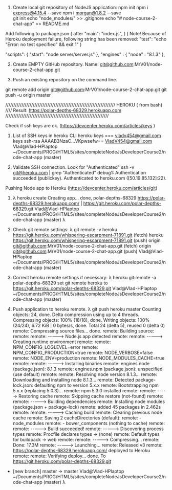
1. Create local git repository of NodeJS application:
npm init
npm i express@4.15.4 --save
npm  i  morgan@1.8.2 --save  
git init
echo "node_modules/" >> .gitignore
echo "# node-course-2-chat-app" >> README.md

Add following to package.json ( after  "main": "index.js", )
( Note! Because of Heroku deployment failure, following string has been removed:   "test": "echo \"Error: no test specified\" && exit 1"  )

"scripts": {
  "start": "node server/server.js"
},
"engines" : {
  "node" : "8.1.3"
},

2. Create EMPTY GitHub repository. Name: git@github.com:MrV01/node-course-2-chat-app.git

3. Push an existing repository on the command line.

git remote add origin git@github.com:MrV01/node-course-2-chat-app.git
git push -u origin master

//////////////////////////////////////////////////////////////////// HEROKU ( from bash)
//// Result: https://polar-depths-68329.herokuapp.com
////////////////////////////////////////////////////////////////

Check if  ssh keys are ok. (https://devcenter.heroku.com/articles/keys )

1. List of SSH keys in heroku CLI
heroku keys
=== vladv454@gmail.com keys
ssh-rsa AAAAB3NzaC...VKpwsefw== VladV454@gmail.com
Vlad@Vlad-HPlaptop ~/Documents/PROG/HTML5/sites/completeNodeJsDeveloperCourse2/node-chat-app (master)

2. Validate SSH connection. Look for "Authenticated"
ssh -v git@heroku.com | grep "Authenticated"
debug1: Authentication succeeded (publickey).
Authenticated to heroku.com ([50.19.85.132]:22).


Pushing Node app to Heroku (https://devcenter.heroku.com/articles/git)

1. λ heroku create
Creating app... done, polar-depths-68329
https://polar-depths-68329.herokuapp.com/ | https://git.heroku.com/polar-depths-68329.git
Vlad@Vlad-HPlaptop ~/Documents/PROG/HTML5/sites/completeNodeJsDeveloperCourse2/node-chat-app (master)
λ

2. Check git remote settings:
λ git remote -v
heroku  https://git.heroku.com/whispering-escarpment-71891.git (fetch)
heroku  https://git.heroku.com/whispering-escarpment-71891.git (push)
origin  git@github.com:MrV01/node-course-2-chat-app.git (fetch)
origin  git@github.com:MrV01/node-course-2-chat-app.git (push)
Vlad@Vlad-HPlaptop ~/Documents/PROG/HTML5/sites/completeNodeJsDeveloperCourse2/node-chat-app (master)

3. Correct  heroku remote  settings if necessary:
λ heroku git:remote -a polar-depths-68329
set git remote heroku to https://git.heroku.com/polar-depths-68329.git
Vlad@Vlad-HPlaptop ~/Documents/PROG/HTML5/sites/completeNodeJsDeveloperCourse2/node-chat-app (master)

4. Push application to heroku remote.
λ  git push heroku master
Counting objects: 24, done.
Delta compression using up to 4 threads.
Compressing objects: 100% (18/18), done.
Writing objects: 100% (24/24), 6.72 KiB | 0 bytes/s, done.
Total 24 (delta 5), reused 0 (delta 0)
remote: Compressing source files... done.
remote: Building source:
remote:
remote: -----> Node.js app detected
remote:
remote: -----> Creating runtime environment
remote:
remote:        NPM_CONFIG_LOGLEVEL=error
remote:        NPM_CONFIG_PRODUCTION=true
remote:        NODE_VERBOSE=false
remote:        NODE_ENV=production
remote:        NODE_MODULES_CACHE=true
remote:
remote: -----> Installing binaries
remote:        engines.node (package.json):  8.1.3
remote:        engines.npm (package.json):   unspecified (use default)
remote:
remote:        Resolving node version 8.1.3...
remote:        Downloading and installing node 8.1.3...
remote:        Detected package-lock.json: defaulting npm to version 5.x.x
remote:        Bootstrapping npm 5.x.x (replacing 5.0.3)...
remote:        npm 5.3.0 installed
remote:
remote: -----> Restoring cache
remote:        Skipping cache restore (not-found)
remote:
remote: -----> Building dependencies
remote:        Installing node modules (package.json + package-lock)
remote:        added 45 packages in 2.462s
remote:
remote: -----> Caching build
remote:        Clearing previous node cache
remote:        Saving 2 cacheDirectories (default):
remote:        - node_modules
remote:        - bower_components (nothing to cache)
remote:
remote: -----> Build succeeded!
remote: -----> Discovering process types
remote:        Procfile declares types     -> (none)
remote:        Default types for buildpack -> web
remote:
remote: -----> Compressing...
remote:        Done: 17.3M
remote: -----> Launching...
remote:        Released v3
remote:        https://polar-depths-68329.herokuapp.com/ deployed to Heroku
remote:
remote: Verifying deploy... done.
To https://git.heroku.com/polar-depths-68329.git
 * [new branch]      master -> master
Vlad@Vlad-HPlaptop ~/Documents/PROG/HTML5/sites/completeNodeJsDeveloperCourse2/node-chat-app (master)
λ
